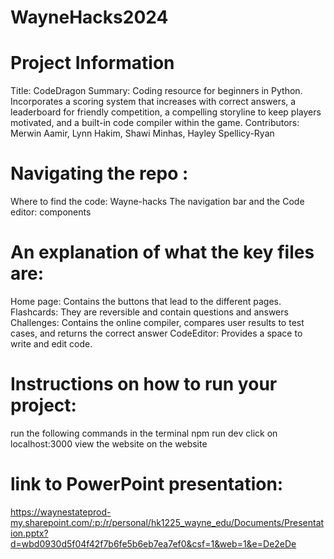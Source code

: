 # WayneHacks2024

# Project Information 
Title: CodeDragon
Summary: Coding resource for beginners in Python. Incorporates a scoring system that increases with correct answers, a leaderboard for friendly competition, a compelling storyline to keep players motivated, and a built-in code compiler within the game.
Contributors: Merwin Aamir, Lynn Hakim, Shawi Minhas, Hayley Spellicy-Ryan 

# Navigating the repo :
Where to find the code: Wayne-hacks 
The navigation bar and the Code editor: components
    
# An explanation of what the key files are: 
Home page: Contains the buttons that lead to the different pages.
Flashcards: They are reversible and contain questions and answers
Challenges: Contains the online compiler, compares user results to test cases, and returns the correct answer
CodeEditor: Provides a space to write and edit code. 

# Instructions on how to run your project:  
run the following commands in the terminal
  npm run dev
  click on localhost:3000
  view the website on the website
  
# link to PowerPoint presentation: 
https://waynestateprod-my.sharepoint.com/:p:/r/personal/hk1225_wayne_edu/Documents/Presentation.pptx?d=wbd0930d5f04f42f7b6fe5b6eb7ea7ef0&csf=1&web=1&e=De2eDe
